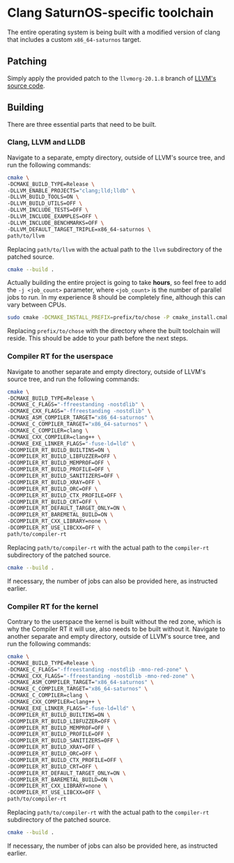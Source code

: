 # Clang SaturnOS-specific toolchain

The entire operating system is being built with a modified version of clang that includes a custom `x86_64-saturnos` target.

## Patching

Simply apply the provided patch to the `llvmorg-20.1.8` branch of [LLVM's source code](https://github.com/llvm/llvm-project).

## Building

There are three essential parts that need to be built.

### Clang, LLVM and LLDB

Navigate to a separate, empty directory, outside of LLVM's source tree, and run the following commands:

```sh
cmake \
-DCMAKE_BUILD_TYPE=Release \
-DLLVM_ENABLE_PROJECTS="clang;lld;lldb" \
-DLLVM_BUILD_TOOLS=ON \
-DLLVM_BUILD_UTILS=OFF \
-DLLVM_INCLUDE_TESTS=OFF \
-DLLVM_INCLUDE_EXAMPLES=OFF \
-DLLVM_INCLUDE_BENCHMARKS=OFF \
-DLLVM_DEFAULT_TARGET_TRIPLE=x86_64-saturnos \
path/to/llvm
```

Replacing `path/to/llvm` with the actual path to the `llvm` subdirectory of the patched source.

```sh
cmake --build .
```

Actually building the entire project is going to take **hours**, so feel free to add the `-j <job_count>` parameter,
where `<job_count>` is the number of parallel jobs to run. In my experience 8 should be completely fine,
although this can vary between CPUs.


```sh
sudo cmake -DCMAKE_INSTALL_PREFIX=prefix/to/chose -P cmake_install.cmake
```

Replacing `prefix/to/chose` with the directory where the built toolchain will reside.
This should be adde to your path before the next steps.

### Compiler RT for the userspace

Navigate to another separate and empty directory, outside of LLVM's source tree, and run the following commands:

```sh
cmake \
-DCMAKE_BUILD_TYPE=Release \
-DCMAKE_C_FLAGS="-ffreestanding -nostdlib" \
-DCMAKE_CXX_FLAGS="-ffreestanding -nostdlib" \
-DCMAKE_ASM_COMPILER_TARGET="x86_64-saturnos" \
-DCMAKE_C_COMPILER_TARGET="x86_64-saturnos" \
-DCMAKE_C_COMPILER=clang \
-DCMAKE_CXX_COMPILER=clang++ \
-DCMAKE_EXE_LINKER_FLAGS="-fuse-ld=lld" \
-DCOMPILER_RT_BUILD_BUILTINS=ON \
-DCOMPILER_RT_BUILD_LIBFUZZER=OFF \
-DCOMPILER_RT_BUILD_MEMPROF=OFF \
-DCOMPILER_RT_BUILD_PROFILE=OFF \
-DCOMPILER_RT_BUILD_SANITIZERS=OFF \
-DCOMPILER_RT_BUILD_XRAY=OFF \
-DCOMPILER_RT_BUILD_ORC=OFF \
-DCOMPILER_RT_BUILD_CTX_PROFILE=OFF \
-DCOMPILER_RT_BUILD_CRT=OFF \
-DCOMPILER_RT_DEFAULT_TARGET_ONLY=ON \
-DCOMPILER_RT_BAREMETAL_BUILD=ON \
-DCOMPILER_RT_CXX_LIBRARY=none \
-DCOMPILER_RT_USE_LIBCXX=OFF \
path/to/compiler-rt
```

Replacing `path/to/compiler-rt` with the actual path to the `compiler-rt` subdirectory of the patched source.

```sh
cmake --build .
```

If necessary, the number of jobs can also be provided here, as instructed earlier.

### Compiler RT for the kernel

Contrary to the userspace the kernel is built without the red zone, which is why the Compiler RT it will use,
also needs to be built without it. Navigate to another separate and empty directory, outside of LLVM's source tree,
and run the following commands:

```sh
cmake \
-DCMAKE_BUILD_TYPE=Release \
-DCMAKE_C_FLAGS="-ffreestanding -nostdlib -mno-red-zone" \
-DCMAKE_CXX_FLAGS="-ffreestanding -nostdlib -mno-red-zone" \
-DCMAKE_ASM_COMPILER_TARGET="x86_64-saturnos" \
-DCMAKE_C_COMPILER_TARGET="x86_64-saturnos" \
-DCMAKE_C_COMPILER=clang \
-DCMAKE_CXX_COMPILER=clang++ \
-DCMAKE_EXE_LINKER_FLAGS="-fuse-ld=lld" \
-DCOMPILER_RT_BUILD_BUILTINS=ON \
-DCOMPILER_RT_BUILD_LIBFUZZER=OFF \
-DCOMPILER_RT_BUILD_MEMPROF=OFF \
-DCOMPILER_RT_BUILD_PROFILE=OFF \
-DCOMPILER_RT_BUILD_SANITIZERS=OFF \
-DCOMPILER_RT_BUILD_XRAY=OFF \
-DCOMPILER_RT_BUILD_ORC=OFF \
-DCOMPILER_RT_BUILD_CTX_PROFILE=OFF \
-DCOMPILER_RT_BUILD_CRT=OFF \
-DCOMPILER_RT_DEFAULT_TARGET_ONLY=ON \
-DCOMPILER_RT_BAREMETAL_BUILD=ON \
-DCOMPILER_RT_CXX_LIBRARY=none \
-DCOMPILER_RT_USE_LIBCXX=OFF \
path/to/compiler-rt
```

Replacing `path/to/compiler-rt` with the actual path to the `compiler-rt` subdirectory of the patched source.

```sh
cmake --build .
```

If necessary, the number of jobs can also be provided here, as instructed earlier.
